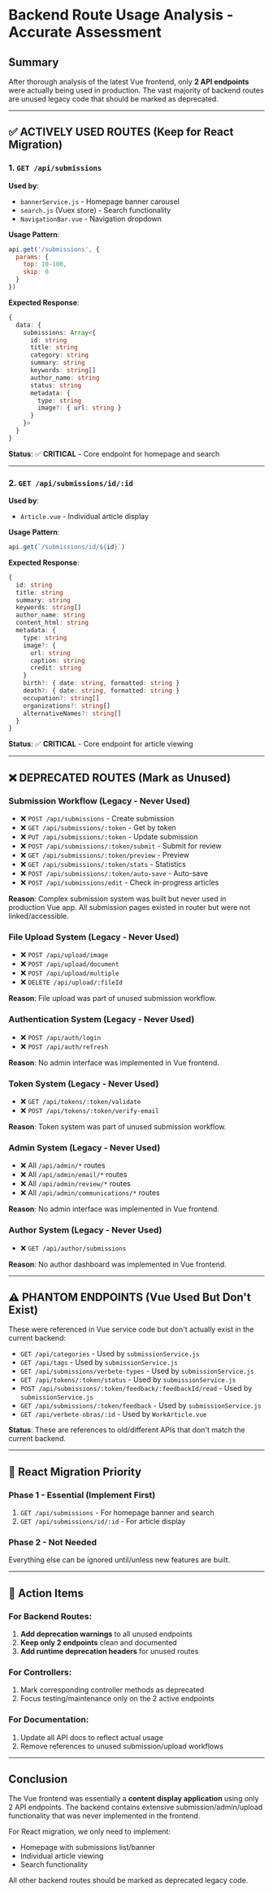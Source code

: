 # Backend Route Usage Analysis - Accurate Assessment

## Summary
After thorough analysis of the latest Vue frontend, only **2 API endpoints** were actually being used in production. The vast majority of backend routes are unused legacy code that should be marked as deprecated.

---

## ✅ ACTIVELY USED ROUTES (Keep for React Migration)

### 1. `GET /api/submissions`
**Used by**: 
- `bannerService.js` - Homepage banner carousel
- `search.js` (Vuex store) - Search functionality  
- `NavigationBar.vue` - Navigation dropdown

**Usage Pattern**:
```javascript
api.get('/submissions', {
  params: {
    top: 10-100,
    skip: 0
  }
})
```

**Expected Response**:
```typescript
{
  data: {
    submissions: Array<{
      id: string
      title: string
      category: string
      summary: string
      keywords: string[]
      author_name: string
      status: string
      metadata: {
        type: string
        image?: { url: string }
      }
    }>
  }
}
```

**Status**: ✅ **CRITICAL** - Core endpoint for homepage and search

---

### 2. `GET /api/submissions/id/:id`
**Used by**: 
- `Article.vue` - Individual article display

**Usage Pattern**:
```javascript
api.get(`/submissions/id/${id}`)
```

**Expected Response**:
```typescript
{
  id: string
  title: string
  summary: string
  keywords: string[]
  author_name: string
  content_html: string
  metadata: {
    type: string
    image?: {
      url: string
      caption: string
      credit: string
    }
    birth?: { date: string, formatted: string }
    death?: { date: string, formatted: string }
    occupation?: string[]
    organizations?: string[]
    alternativeNames?: string[]
  }
}
```

**Status**: ✅ **CRITICAL** - Core endpoint for article viewing

---

## ❌ DEPRECATED ROUTES (Mark as Unused)

### Submission Workflow (Legacy - Never Used)
- ❌ `POST /api/submissions` - Create submission
- ❌ `GET /api/submissions/:token` - Get by token  
- ❌ `PUT /api/submissions/:token` - Update submission
- ❌ `POST /api/submissions/:token/submit` - Submit for review
- ❌ `GET /api/submissions/:token/preview` - Preview
- ❌ `GET /api/submissions/:token/stats` - Statistics
- ❌ `POST /api/submissions/:token/auto-save` - Auto-save
- ❌ `POST /api/submissions/edit` - Check in-progress articles

**Reason**: Complex submission system was built but never used in production Vue app. All submission pages existed in router but were not linked/accessible.

### File Upload System (Legacy - Never Used)
- ❌ `POST /api/upload/image`
- ❌ `POST /api/upload/document`
- ❌ `POST /api/upload/multiple`
- ❌ `DELETE /api/upload/:fileId`

**Reason**: File upload was part of unused submission workflow.

### Authentication System (Legacy - Never Used)
- ❌ `POST /api/auth/login`
- ❌ `POST /api/auth/refresh`

**Reason**: No admin interface was implemented in Vue frontend.

### Token System (Legacy - Never Used) 
- ❌ `GET /api/tokens/:token/validate`
- ❌ `POST /api/tokens/:token/verify-email`

**Reason**: Token system was part of unused submission workflow.

### Admin System (Legacy - Never Used)
- ❌ All `/api/admin/*` routes
- ❌ All `/api/admin/email/*` routes
- ❌ All `/api/admin/review/*` routes
- ❌ All `/api/admin/communications/*` routes

**Reason**: No admin interface was implemented in Vue frontend.

### Author System (Legacy - Never Used)
- ❌ `GET /api/author/submissions`

**Reason**: No author dashboard was implemented in Vue frontend.

---

## ⚠️ PHANTOM ENDPOINTS (Vue Used But Don't Exist)

These were referenced in Vue service code but don't actually exist in the current backend:

- `GET /api/categories` - Used by `submissionService.js`
- `GET /api/tags` - Used by `submissionService.js`  
- `GET /api/submissions/verbete-types` - Used by `submissionService.js`
- `GET /api/tokens/:token/status` - Used by `submissionService.js`
- `POST /api/submissions/:token/feedback/:feedbackId/read` - Used by `submissionService.js`
- `GET /api/submissions/:token/feedback` - Used by `submissionService.js`
- `GET /api/verbete-obras/:id` - Used by `WorkArticle.vue`

**Status**: These are references to old/different APIs that don't match the current backend.

---

## 🎯 React Migration Priority

### Phase 1 - Essential (Implement First)
1. `GET /api/submissions` - For homepage banner and search
2. `GET /api/submissions/id/:id` - For article display

### Phase 2 - Not Needed
Everything else can be ignored until/unless new features are built.

---

## 📝 Action Items

### For Backend Routes:
1. **Add deprecation warnings** to all unused endpoints
2. **Keep only 2 endpoints** clean and documented
3. **Add runtime deprecation headers** for unused routes

### For Controllers:
1. Mark corresponding controller methods as deprecated
2. Focus testing/maintenance only on the 2 active endpoints

### For Documentation:
1. Update all API docs to reflect actual usage
2. Remove references to unused submission/upload workflows

---

## Conclusion

The Vue frontend was essentially a **content display application** using only 2 API endpoints. The backend contains extensive submission/admin/upload functionality that was never implemented in the frontend. 

For React migration, we only need to implement:
- Homepage with submissions list/banner
- Individual article viewing
- Search functionality

All other backend routes should be marked as deprecated legacy code.